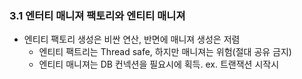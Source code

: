### 3.1 엔터티 매니져 팩토리와 엔티티 매니져
- 엔티티 팩토리 생성은 비싼 연산, 반면에 매니져 생성은 저렴
  - 엔티티 팩트리는 Thread safe, 하지만 매니져는 위험(절대 공유 금지)
  - 엔티티 매니져는 DB 컨넥션을 필요시에 획득. ex. 트랜잭션 시작시
